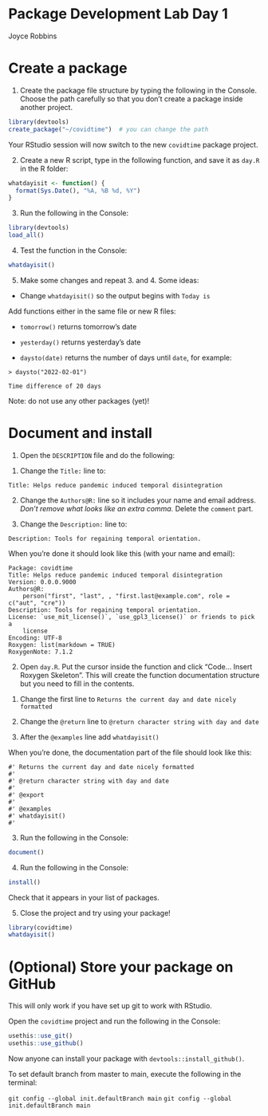 Package Development Lab Day 1
================
Joyce Robbins

# Create a package

1.  Create the package file structure by typing the following in the
    Console. Choose the path carefully so that you don’t create a
    package inside another project.

``` r
library(devtools)
create_package("~/covidtime")  # you can change the path
```

Your RStudio session will now switch to the new `covidtime` package
project.

2.  Create a new R script, type in the following function, and save it
    as `day.R` in the R folder:

``` r
whatdayisit <- function() {
  format(Sys.Date(), "%A, %B %d, %Y")
}
```

3.  Run the following in the Console:

``` r
library(devtools)
load_all()
```

4.  Test the function in the Console:

``` r
whatdayisit()
```

5.  Make some changes and repeat 3. and 4. Some ideas:

-   Change `whatdayisit()` so the output begins with `Today is`

Add functions either in the same file or new R files:

-   `tomorrow()` returns tomorrow’s date

-   `yesterday()` returns yesterday’s date

-   `daysto(date)` returns the number of days until `date`, for example:

`> daysto("2022-02-01")`

`Time difference of 20 days`

Note: do not use any other packages (yet)!

# Document and install

1.  Open the `DESCRIPTION` file and do the following:

<!-- -->

1.  Change the `Title:` line to:

`Title: Helps reduce pandemic induced temporal disintegration`

2.  Change the `Authors@R:` line so it includes your name and email
    address. *Don’t remove what looks like an extra comma.* Delete the
    `comment` part.

3.  Change the `Description:` line to:

`Description: Tools for regaining temporal orientation.`

When you’re done it should look like this (with your name and email):

    Package: covidtime
    Title: Helps reduce pandemic induced temporal disintegration
    Version: 0.0.0.9000
    Authors@R: 
        person("first", "last", , "first.last@example.com", role = c("aut", "cre"))
    Description: Tools for regaining temporal orientation.
    License: `use_mit_license()`, `use_gpl3_license()` or friends to pick a
        license
    Encoding: UTF-8
    Roxygen: list(markdown = TRUE)
    RoxygenNote: 7.1.2

2.  Open `day.R`. Put the cursor inside the function and click “Code…
    Insert Roxygen Skeleton”. This will create the function
    documentation structure but you need to fill in the contents.

<!-- -->

1.  Change the first line to
    `Returns the current day and date nicely formatted`

2.  Change the `@return` line to
    `@return character string with day and date`

3.  After the `@examples` line add `whatdayisit()`

When you’re done, the documentation part of the file should look like
this:

    #' Returns the current day and date nicely formatted
    #'
    #' @return character string with day and date
    #' 
    #' @export
    #'
    #' @examples
    #' whatdayisit()
    #' 

3.  Run the following in the Console:

``` r
document()
```

4.  Run the following in the Console:

``` r
install()
```

Check that it appears in your list of packages.

5.  Close the project and try using your package!

``` r
library(covidtime)
whatdayisit()
```

# (Optional) Store your package on GitHub

This will only work if you have set up git to work with RStudio.

Open the `covidtime` project and run the following in the Console:

``` r
usethis::use_git()
usethis::use_github()
```

Now anyone can install your package with `devtools::install_github()`.

To set default branch from master to main, execute the following in the
terminal:

`git config --global init.defaultBranch main`
`git config --global init.defaultBranch main`
